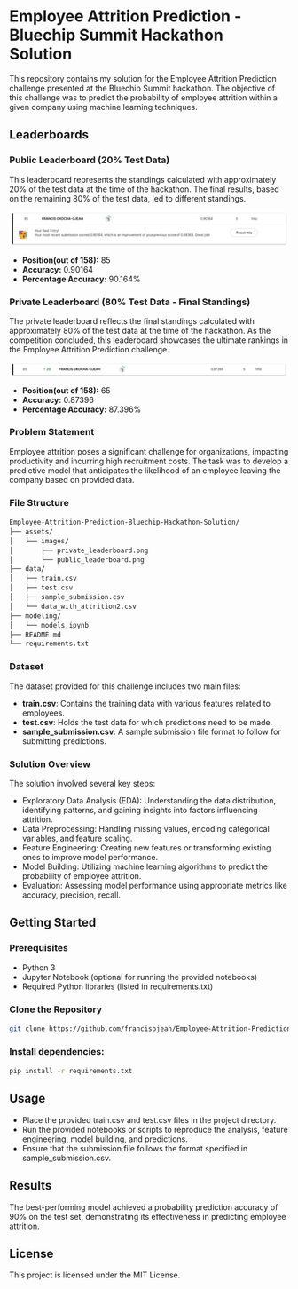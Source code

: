# Employee Attrition Prediction - Bluechip Summit Hackathon Solution

This repository contains my solution for the Employee Attrition Prediction challenge presented at the Bluechip Summit hackathon. The objective of this challenge was to predict the probability of employee attrition within a given company using machine learning techniques.

## Leaderboards
### Public Leaderboard (20% Test Data)

This leaderboard represents the standings calculated with approximately 20% of the test data at the time of the hackathon. The final results, based on the remaining 80% of the test data, led to different standings.
<p align="center">
  <img src="assets/images/public_leaderboard.png" width="" alt="Leaderboard-20% of test data" />
</p>

- **Position(out of 158):** 85
- **Accuracy:** 0.90164
- **Percentage Accuracy:** 90.164%
  

### Private Leaderboard (80% Test Data - Final Standings)

The private leaderboard reflects the final standings calculated with approximately 80% of the test data at the time of the hackathon. As the competition concluded, this leaderboard showcases the ultimate rankings in the Employee Attrition Prediction challenge. 
<p align="center">
  <img src="assets/images/private_leaderboard.png" width="" alt="Final Leaderboard-80% of test data" />
</p>

- **Position(out of 158):** 65
- **Accuracy:** 0.87396
- **Percentage Accuracy:** 87.396%

### Problem Statement
Employee attrition poses a significant challenge for organizations, impacting productivity and incurring high recruitment costs. The task was to develop a predictive model that anticipates the likelihood of an employee leaving the company based on provided data.

### File Structure

```bash
Employee-Attrition-Prediction-Bluechip-Hackathon-Solution/
├── assets/
│   └── images/
│       ├── private_leaderboard.png
│       └── public_leaderboard.png
├── data/
│   ├── train.csv
│   ├── test.csv
│   ├── sample_submission.csv
│   └── data_with_attrition2.csv
├── modeling/
│   └── models.ipynb
├── README.md
└── requirements.txt

```

### Dataset
The dataset provided for this challenge includes two main files:

- **train.csv**: Contains the training data with various features related to employees.
- **test.csv**: Holds the test data for which predictions need to be made.
- **sample_submission.csv**: A sample submission file format to follow for submitting predictions.

### Solution Overview
The solution involved several key steps:

- Exploratory Data Analysis (EDA): Understanding the data distribution, identifying patterns, and gaining insights into factors influencing attrition.
- Data Preprocessing: Handling missing values, encoding categorical variables, and feature scaling.
- Feature Engineering: Creating new features or transforming existing ones to improve model performance.
- Model Building: Utilizing machine learning algorithms to predict the probability of employee attrition.
- Evaluation: Assessing model performance using appropriate metrics like accuracy, precision, recall.


## Getting Started

### Prerequisites
- Python 3
- Jupyter Notebook (optional for running the provided notebooks)
- Required Python libraries (listed in requirements.txt)

### Clone the Repository

```bash
git clone https://github.com/francisojeah/Employee-Attrition-Prediction-Bluechip-Hackathon-Solution.git
```

### Install dependencies:
```bash
pip install -r requirements.txt
```

## Usage
- Place the provided train.csv and test.csv files in the project directory.
- Run the provided notebooks or scripts to reproduce the analysis, feature engineering, model building, and predictions.
- Ensure that the submission file follows the format specified in sample_submission.csv.

## Results
The best-performing model achieved a probability prediction accuracy of 90% on the test set, demonstrating its effectiveness in predicting employee attrition.

## License
This project is licensed under the MIT License.
